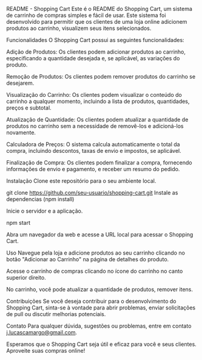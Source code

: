 README - Shopping Cart
Este é o README do Shopping Cart, um sistema de carrinho de compras simples e fácil de usar. Este sistema foi desenvolvido para permitir que os clientes de uma loja online adicionem produtos ao carrinho, visualizem seus itens selecionados.

Funcionalidades
O Shopping Cart possui as seguintes funcionalidades:

Adição de Produtos: Os clientes podem adicionar produtos ao carrinho, especificando a quantidade desejada e, se aplicável, as variações do produto.

Remoção de Produtos: Os clientes podem remover produtos do carrinho se desejarem.

Visualização do Carrinho: Os clientes podem visualizar o conteúdo do carrinho a qualquer momento, incluindo a lista de produtos, quantidades, preços e subtotal.

Atualização de Quantidade: Os clientes podem atualizar a quantidade de produtos no carrinho sem a necessidade de removê-los e adicioná-los novamente.

Calculadora de Preços: O sistema calcula automaticamente o total da compra, incluindo descontos, taxas de envio e impostos, se aplicável.

Finalização de Compra: Os clientes podem finalizar a compra, fornecendo informações de envio e pagamento, e receber um resumo do pedido.



Instalação
Clone este repositório para o seu ambiente local.

git clone https://github.com/seu-usuario/shopping-cart.git
Instale as dependencias (npm install)

Inicie o servidor e a aplicação.

npm start

Abra um navegador da web e acesse a URL local para acessar o Shopping Cart.

Uso
Navegue pela loja e adicione produtos ao seu carrinho clicando no botão "Adicionar ao Carrinho" na página de detalhes do produto.

Acesse o carrinho de compras clicando no ícone do carrinho no canto superior direito.

No carrinho, você pode atualizar a quantidade de produtos, remover itens.


Contribuições
Se você deseja contribuir para o desenvolvimento do Shopping Cart, sinta-se à vontade para abrir problemas, enviar solicitações de pull ou discutir melhorias potenciais.


Contato
Para qualquer dúvida, sugestões ou problemas, entre em contato j.lucascamargo@gmail.com.

Esperamos que o Shopping Cart seja útil e eficaz para você e seus clientes. Aproveite suas compras online!
